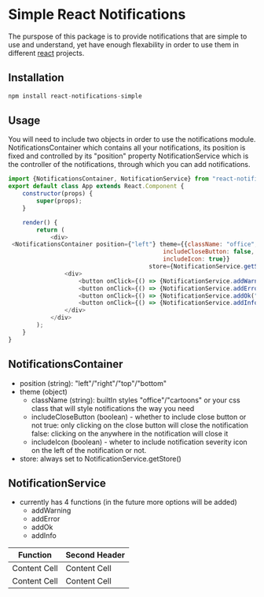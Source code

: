 # Simple React Notifications
The purspose of this package is to provide notifications that are simple to use and understand,
yet have enough flexability in order to use them in different [react](https://reactjs.org/) projects.

## Installation
```js
npm install react-notifications-simple
```

## Usage
You will need to include two objects in order to use the notifications module.
NotificationsContainer which contains all your notifications, its position is fixed and controlled by its "position" property
NotificationService which is the controller of the notifications, through which you can add notifications.

```javascript
import {NotificationsContainer, NotificationService} from "react-notifications-simple";
export default class App extends React.Component {
    constructor(props) {
        super(props);
    }

    render() {
        return (
            <div>
 <NotificationsContainer position={"left"} theme={{className: "office",
                                            includeCloseButton: false,
                                            includeIcon: true}}
                                        store={NotificationService.getStore()}/>
                <div>
                    <button onClick={() => {NotificationService.addWarning("I warn you!")}}>Add Warning</button>
                    <button onClick={() => {NotificationService.addError("Something went wrong")}}>Add Error</button>
                    <button onClick={() => {NotificationService.addOk("Finished successfully!")}}>OK</button>
                    <button onClick={() => {NotificationService.addInfo("Information is power")}}>Add Info</button>
                </div>
            </div>
        );
    }
}
```


## NotificationsContainer
 * position (string): "left"/"right"/"top"/"bottom"
 * theme (object)
    * className (string): builtIn styles "office"/"cartoons" or your css class that will style notifications the way you need
    * includeCloseButton (boolean) - whether to include close button or not 
      true: only clicking on the close button will close the notification
      false: clicking on the anywhere in the notification will close it
    * includeIcon (boolean) - wheter to include notification severity icon on the left of the notification or not.      
 * store: always set to NotificationService.getStore()     
 
 ## NotificationService
  * currently has 4 functions (in the future more options will be added)
      * addWarning
      * addError
      * addOk
      * addInfo
      
| Function  | Second Header |
| ------------- | ------------- |
| Content Cell  | Content Cell  |
| Content Cell  | Content Cell  |